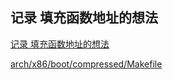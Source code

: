 ## 记录 填充函数地址的想法


[记录 填充函数地址的想法](https://gitcode.net/crk/linux-stable/-/commit/6a62a89d954d9397717eea79d861517bf927bcab)


[arch/x86/boot/compressed/Makefile](https://gitcode.net/crk/linux-stable/-/blob/linux-4.14.y-patch/arch/x86/boot/compressed/Makefile)

